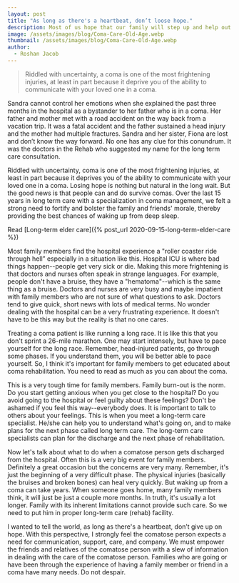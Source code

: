 ```yaml
---
layout: post
title: "As long as there's a heartbeat, don’t loose hope."
description: Most of us hope that our family will step up and help out. But the reality is different. For an increasing number of seniors, that option isn’t there.
image: /assets/images/blog/Coma-Care-Old-Age.webp
thumbnail: /assets/images/blog/Coma-Care-Old-Age.webp
author:
  - Roshan Jacob
---
```


> Riddled with uncertainty, a coma is one of the most frightening injuries, at least in part because it deprive you of the ability to communicate with your loved one in a coma.

Sandra cannot control her emotions when she explained the past three months in the hospital as a bystander to her father who is in a coma. Her father and mother met with a road accident on the way back from a vacation trip. It was a fatal accident and the father sustained a head injury and the mother had multiple fractures. Sandra and her sister, Fiona are lost and don’t know the way forward. No one has any clue for this conundrum. It was the doctors in the Rehab who suggested my name for the long term care consultation.

Riddled with uncertainty, coma is one of the most frightening injuries, at least in part because it deprives you of the ability to communicate with your loved one in a coma. Losing hope is nothing but natural in the long wait. But the good news is that people can and do survive comas. Over the last 15 years in long term care with a specialization in coma management, we felt a strong need to fortify and bolster the family and friends' morale, thereby providing the best chances of waking up from deep sleep.

Read [Long-term elder care]({% post_url 2020-09-15-long-term-elder-care %})

Most family members find the hospital experience a "roller coaster ride through hell” especially in a situation like this. Hospital ICU is where bad things happen--people get very sick or die. Making this more frightening is that doctors and nurses often speak in strange languages. For example, people don't have a bruise, they have a "hematoma"--which is the same thing as a bruise. Doctors and nurses are very busy and maybe impatient with family members who are not sure of what questions to ask. Doctors tend to give quick, short news with lots of medical terms. No wonder dealing with the hospital can be a very frustrating experience. It doesn't have to be this way but the reality is that no one cares.

Treating a coma patient is like running a long race. It is like this that you don't sprint a 26-mile marathon. One may start intensely, but have to pace yourself for the long race. Remember, head-injured patients, go through some phases. If you understand them, you will be better able to pace yourself. So, I think it's important for family members to get educated about coma rehabilitation. You need to read as much as you can about the coma.

This is a very tough time for family members. Family burn-out is the norm. Do you start getting anxious when you get close to the hospital? Do you avoid going to the hospital or feel guilty about these feelings? Don't be ashamed if you feel this way--everybody does. It is important to talk to others about your feelings. This is when you meet a long-term care specialist. He/she can help you to understand what's going on, and to make plans for the next phase called long term care. The long-term care specialists can plan for the discharge and the next phase of rehabilitation.

Now let's talk about what to do when a comatose person gets discharged from the hospital. Often this is a very big event for family members. Definitely a great occasion but the concerns are very many. Remember, it's just the beginning of a very difficult phase. The physical injuries (basically the bruises and broken bones) can heal very quickly. But waking up from a coma can take years. When someone goes home, many family members think, it will just be just a couple more months. In truth, it's usually a lot longer. Family with its inherent limitations cannot provide such care. So we need to put him in proper long-term care (rehab) facility.

I wanted to tell the world, as long as there's a heartbeat, don’t give up on hope. With this perspective, I strongly feel the comatose person expects a need for communication, support, care, and company. We must empower the friends and relatives of the comatose person with a slew of information in dealing with the care of the comatose person. Families who are going or have been through the experience of having a family member or friend in a coma have many needs. Do not despair.
